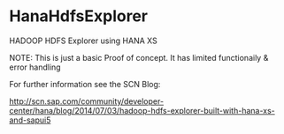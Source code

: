 HanaHdfsExplorer
================

HADOOP HDFS Explorer using HANA  XS


NOTE:  This is just a basic Proof of concept. 
       It has limited functionaily & error handling
       
For further information see the SCN Blog:


http://scn.sap.com/community/developer-center/hana/blog/2014/07/03/hadoop-hdfs-explorer-built-with-hana-xs-and-sapui5
